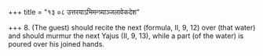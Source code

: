 +++
title = "१३ ०८ उत्तरयाऽभिमन्त्र्याञ्जलावेकदेश"

+++
8. (The guest) should recite the next (formula, II, 9, 12) over (that water) and should murmur the next Yajus (II, 9, 13), while a part (of the water) is poured over his joined hands.
